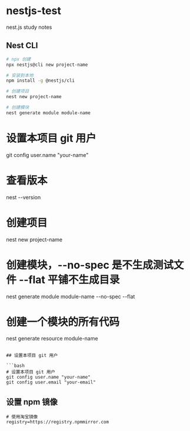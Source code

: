 # nestjs-test

nest.js study notes

## Nest CLI

```bash
# npx 创建
npx nestjs@cli new project-name

# 安装到本地
npm install -g @nestjs/cli

# 创建项目
nest new project-name

# 创建模块
nest generate module module-name
```

# 设置本项目 git 用户
git config user.name "your-name"
# 查看版本
nest --version

# 创建项目
nest new project-name

# 创建模块，--no-spec 是不生成测试文件 --flat 平铺不生成目录
nest generate module module-name --no-spec --flat

# 创建一个模块的所有代码
nest generate resource module-name
```

## 设置本项目 git 用户

```bash
# 设置本项目 git 用户
git config user.name "your-name"
git config user.email "your-email"
```

## 设置 npm 镜像

```.npmrc
# 使用淘宝镜像
registry=https://registry.npmmirror.com
```
